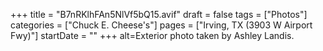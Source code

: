+++
title = "B7nRKlhFAn5NlVf5bQ15.avif"
draft = false
tags = ["Photos"]
categories = ["Chuck E. Cheese's"]
pages = ["Irving, TX (3903 W Airport Fwy)"]
startDate = ""
+++
alt=Exterior photo taken by Ashley Landis.
